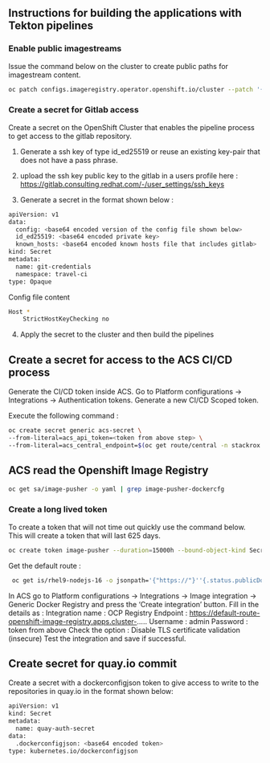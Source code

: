 ## Instructions for building the applications with Tekton pipelines


### Enable public imagestreams

Issue the command below on the cluster to create public paths for imagestream content.

````bash
oc patch configs.imageregistry.operator.openshift.io/cluster --patch '{"spec":{"defaultRoute":true}}' --type=merge
````

### Create a secret for Gitlab access

Create a secret on the OpenShift Cluster that enables the pipeline process to get access to the gitlab repository.

1. Generate a ssh key of type id_ed25519 or reuse an existing key-pair that does not have a pass phrase.

2. upload the ssh key public key to the gitlab in a users profile here : https://gitlab.consulting.redhat.com/-/user_settings/ssh_keys

3. Generate a secret in the format shown below :

````bash
apiVersion: v1
data:
  config: <base64 encoded version of the config file shown below>
  id_ed25519: <base64 encoded private key>
  known_hosts: <base64 encoded known hosts file that includes gitlab>
kind: Secret
metadata:
  name: git-credentials
  namespace: travel-ci
type: Opaque
````

Config file content

````bash
Host *
	StrictHostKeyChecking no

````

4. Apply the secret to the cluster and then build the pipelines

## Create a secret for access to the ACS CI/CD process

Generate the CI/CD token inside ACS. Go to Platform configurations -> Integrations -> Authentication tokens.
Generate a new CI/CD Scoped token.

Execute the following command :

````bash
oc create secret generic acs-secret \
--from-literal=acs_api_token=<token from above step> \
--from-literal=acs_central_endpoint=$(oc get route/central -n stackrox -o jsonpath='{.spec.host}{":443"}')
````

## ACS read the Openshift Image Registry

````bash
oc get sa/image-pusher -o yaml | grep image-pusher-dockercfg
````

### Create a long lived token

To create a token that will not time out quickly use the command below. This will create a token that will last 625 days.

````bash
oc create token image-pusher --duration=15000h --bound-object-kind Secret --bound-object-name image-pusher-dockercfg-<whatever>
````

Get the default route : 

````bash
 oc get is/rhel9-nodejs-16 -o jsonpath='{"https://"}''{.status.publicDockerImageRepository}' | cut -d "/" -f 1-3
 ````

In ACS go to Platform configurations -> Integrations -> Image integration -> Generic Docker Registry and press the ‘Create integration’ button.
Fill in the details as :
	Integration name : OCP Registry
	Endpoint : https://default-route-openshift-image-registry.apps.cluster-.....
	Username : admin
	Password : token from above
	Check the option : Disable TLS certificate validation (insecure)
Test the integration and save if successful.

## Create secret for quay.io commit

Create a secret with a dockerconfigjson token to give access to write to the repositories in quay.io in the format shown below:

````bash
apiVersion: v1
kind: Secret
metadata:
  name: quay-auth-secret
data:
  .dockerconfigjson: <base64 encoded token>
type: kubernetes.io/dockerconfigjson
````